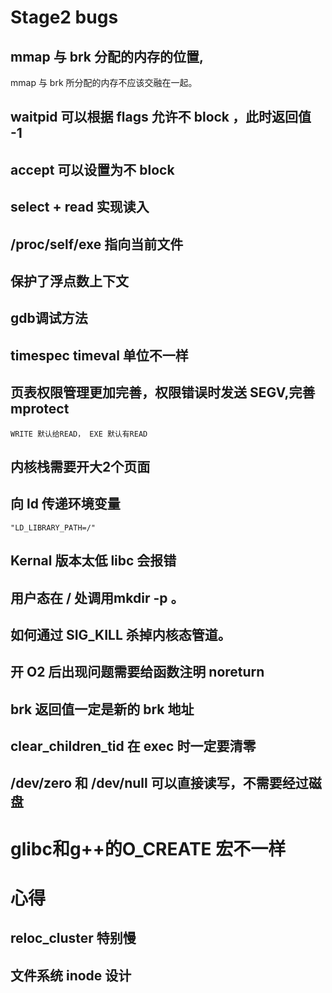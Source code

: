 # Stage2 bugs

## mmap 与 brk 分配的内存的位置,

mmap 与 brk 所分配的内存不应该交融在一起。

## waitpid 可以根据 flags 允许不 block ，此时返回值 -1

## accept 可以设置为不 block

## select + read 实现读入

## /proc/self/exe 指向当前文件

## 保护了浮点数上下文

## gdb调试方法

## timespec timeval 单位不一样

## 页表权限管理更加完善，权限错误时发送 SEGV,完善 mprotect
    WRITE 默认给READ， EXE 默认有READ

## 内核栈需要开大2个页面

## 向 ld 传递环境变量
    "LD_LIBRARY_PATH=/"

## Kernal 版本太低 libc 会报错

## 用户态在 / 处调用mkdir -p 。

## 如何通过 SIG_KILL 杀掉内核态管道。

## 开 O2 后出现问题需要给函数注明 noreturn

## brk 返回值一定是新的 brk 地址

## clear_children_tid 在 exec 时一定要清零

## /dev/zero 和 /dev/null 可以直接读写，不需要经过磁盘

# glibc和g++的O_CREATE 宏不一样

# 心得

## reloc_cluster 特别慢

## 文件系统 inode 设计
